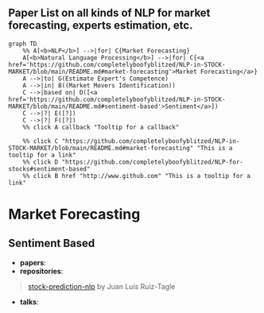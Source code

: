 ## Paper List on all kinds of NLP for market forecasting, experts estimation, etc.

```mermaid
graph TD
    %% A[<b>NLP</b>] -->|for| C{Market Forecasting}
    A[<b>Natural Language Processing</b>] -->|for| C{<a href='https://github.com/completelyboofyblitzed/NLP-in-STOCK-MARKET/blob/main/README.md#market-forecasting'>Market Forecasting</a>} 
    A -->|to| G(Estimate Expert's Competence)
    A -->|in| B((Market Movers Identification))
    C -->|based on| D([<a href='https://github.com/completelyboofyblitzed/NLP-in-STOCK-MARKET/blob/main/README.md#sentiment-based'>Sentiment</a>])
    C -->|?| E([?])
    C -->|?| F([?])
    %% click A callback "Tooltip for a callback"
    
    %% click C "https://github.com/completelyboofyblitzed/NLP-in-STOCK-MARKET/blob/main/README.md#market-forecasting" "This is a tooltip for a link"
    %% click D "https://github.com/completelyboofyblitzed/NLP-for-stocks#sentiment-based"
    %% click B href "http://www.github.com" "This is a tooltip for a link"
```

# Market Forecasting
## Sentiment Based
- __papers__: 
- __repositories__: 
> [stock-prediction-nlp](https://github.com/juanluisrto/stock-prediction-nlp) by Juan Luis Ruiz-Tagle
- __talks__: 
